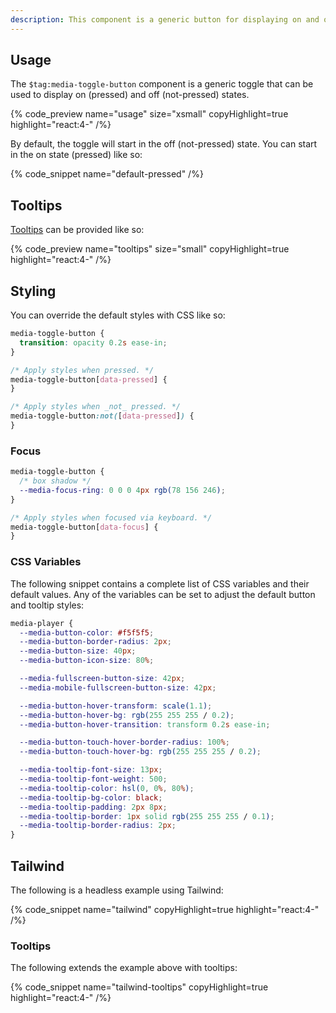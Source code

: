 ```yaml
---
description: This component is a generic button for displaying on and off states.
---
```


## Usage

The `$tag:media-toggle-button` component is a generic toggle that can be used to display
on (pressed) and off (not-pressed) states.

{% code_preview name="usage" size="xsmall" copyHighlight=true highlight="react:4-" /%}

By default, the toggle will start in the off (not-pressed) state. You can start in the on state
(pressed) like so:

{% code_snippet name="default-pressed" /%}

## Tooltips

[Tooltips](https://developer.mozilla.org/en-US/docs/Web/Accessibility/ARIA/Roles/tooltip_role) can
be provided like so:

{% code_preview name="tooltips" size="small" copyHighlight=true highlight="react:4-" /%}

## Styling

You can override the default styles with CSS like so:

```css {% copy=true %}
media-toggle-button {
  transition: opacity 0.2s ease-in;
}

/* Apply styles when pressed. */
media-toggle-button[data-pressed] {
}

/* Apply styles when _not_ pressed. */
media-toggle-button:not([data-pressed]) {
}
```

### Focus

```css {% copy=true %}
media-toggle-button {
  /* box shadow */
  --media-focus-ring: 0 0 0 4px rgb(78 156 246);
}

/* Apply styles when focused via keyboard. */
media-toggle-button[data-focus] {
}
```

### CSS Variables

The following snippet contains a complete list of CSS variables and their default values. Any
of the variables can be set to adjust the default button and tooltip styles:

```css {% copy=true %}
media-player {
  --media-button-color: #f5f5f5;
  --media-button-border-radius: 2px;
  --media-button-size: 40px;
  --media-button-icon-size: 80%;

  --media-fullscreen-button-size: 42px;
  --media-mobile-fullscreen-button-size: 42px;

  --media-button-hover-transform: scale(1.1);
  --media-button-hover-bg: rgb(255 255 255 / 0.2);
  --media-button-hover-transition: transform 0.2s ease-in;

  --media-button-touch-hover-border-radius: 100%;
  --media-button-touch-hover-bg: rgb(255 255 255 / 0.2);

  --media-tooltip-font-size: 13px;
  --media-tooltip-font-weight: 500;
  --media-tooltip-color: hsl(0, 0%, 80%);
  --media-tooltip-bg-color: black;
  --media-tooltip-padding: 2px 8px;
  --media-tooltip-border: 1px solid rgb(255 255 255 / 0.1);
  --media-tooltip-border-radius: 2px;
}
```

## Tailwind

The following is a headless example using Tailwind:

{% code_snippet name="tailwind" copyHighlight=true highlight="react:4-" /%}

### Tooltips

The following extends the example above with tooltips:

{% code_snippet name="tailwind-tooltips" copyHighlight=true highlight="react:4-" /%}
